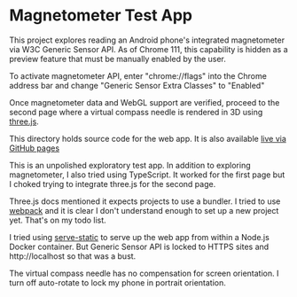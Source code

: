 # Magnetometer Test App
This project explores reading an Android phone's integrated magnetometer
via W3C Generic Sensor API. As of Chrome 111, this capability is hidden
as a preview feature that must be manually enabled by the user.

To activate magnetometer API, enter "chrome://flags" into the Chrome
address bar and change "Generic Sensor Extra Classes" to "Enabled"

Once magnetometer data and WebGL support are verified, proceed to the
second page where a virtual compass needle is rendered in 3D using
[three.js](https://threejs.org/).

This directory holds source code for the web app. It is also available
[live via GitHub pages](https://roger-random.github.io/nodejs_tests/)

This is an unpolished exploratory test app. In addition to exploring
magnetometer, I also tried using TypeScript. It worked for the first
page but I choked trying to integrate three.js for the second page.

Three.js docs mentioned it expects projects to use a bundler. I tried to
use [webpack](https://webpack.js.org/) and it is clear I don't understand
enough to set up a new project yet. That's on my todo list.

I tried using [serve-static](https://www.npmjs.com/package/serve-static)
to serve up the web app from within a Node.js Docker container. But Generic
Sensor API is locked to HTTPS sites and http://localhost so that was a bust.

The virtual compass needle has no compensation for screen orientation.
I turn off auto-rotate to lock my phone in portrait orientation.
